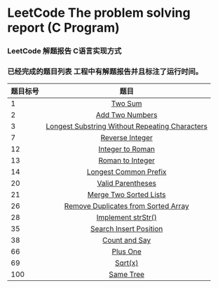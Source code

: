 # LeetCode The problem solving report (C Program)
### LeetCode 解题报告 C语言实现方式
### 已经完成的题目列表 工程中有解题报告并且标注了运行时间。

| 题目标号        | 题目           |
| -------------  |:-------------:|
| 1              | [Two Sum](https://leetcode.com/problems/two-sum/description/) |
| 2              | [Add Two Numbers](https://leetcode.com/problems/add-two-numbers/description/)      |
| 3              | [Longest Substring Without Repeating Characters](https://leetcode.com/problems/longest-substring-without-repeating-characters/description/)     |
| 7              | [Reverse Integer](https://leetcode.com/problems/reverse-integer/description/)     |
| 12             | [Integer to Roman](https://leetcode.com/problems/integer-to-roman/description/)     |
| 13             | [Roman to Integer](https://leetcode.com/problems/roman-to-integer/description/)     |
| 14             | [Longest Common Prefix](https://leetcode.com/problems/longest-common-prefix/description/)    |
| 20             | [Valid Parentheses](https://leetcode.com/problems/valid-parentheses/description/)     |
| 21             | [Merge Two Sorted Lists](https://leetcode.com/problems/merge-two-sorted-lists/description/)     |
| 26             | [Remove Duplicates from Sorted Array](https://leetcode.com/problems/remove-duplicates-from-sorted-array/description/)     |
| 28             | [Implement strStr()](https://leetcode.com/problems/implement-strstr/description/)     |
| 35             | [Search Insert Position](https://leetcode.com/problems/search-insert-position/description/)     |
| 38             | [Count and Say](https://leetcode.com/problems/count-and-say/description/)     |
| 66             | [Plus One](https://leetcode.com/problems/plus-one/description/)     |
| 69             | [Sqrt(x)](https://leetcode.com/problems/sqrtx/description/)     |
| 100            | [Same Tree](https://leetcode.com/problems/same-tree/description/)     |

